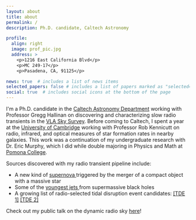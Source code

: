 ```yaml
---
layout: about
title: about
permalink: /
description: Ph.D. candidate, Caltech Astronomy

profile:
  align: right
  image: prof_pic.jpg
  address: >
    <p>1216 East California Blvd</p>
    <p>MC 249-17</p>
    <p>Pasadena, CA, 91125</p>

news: true  # includes a list of news items
selected_papers: false # includes a list of papers marked as "selected={true}"
social: true  # includes social icons at the bottom of the page
---
```


I'm a Ph.D. candidate in the <a href="https://www.astro.caltech.edu/" target="blank">Caltech Astronomy Department</a> working with Professor Gregg Hallinan on discovering and characterizing slow radio transients in the <a href="https://science.nrao.edu/vlass" target="blank">VLA Sky Survey</a>. Before coming to Caltech, I spent a year at the <a href="https://www.ast.cam.ac.uk/" target="blank">University of Cambridge</a> working with Professor Rob Kennicutt on radio, infrared, and optical measures of star formation rates in nearby galaxies. This work was a continuation of my undergraduate research with Dr. Eric Murphy, which I did while double majoring in Physics and Math at <a href="https://www.pomona.edu/" target="blank">Pomona College</a>.

Sources discovered with my radio transient pipeline include:
<ul>
  <li>A new kind of <a href="https://www.science.org/doi/10.1126/science.abg6037" target="blank"> supernova </a> triggered by the merger of a compact object with a massive star</li>
  <li>Some of the <a href="https://ui.adsabs.harvard.edu/abs/2020ApJ...905...74N/abstract" target="blank"> youngest jets </a> from supermassive black holes</li>
  <li>A growing list of radio-selected tidal disruption event candidates: <a href="https://ui.adsabs.harvard.edu/abs/2021arXiv210812431S/abstract" target="blank"> [TDE 1]</a> <a href="https://ui.adsabs.harvard.edu/abs/2021arXiv210205795R/abstract" target="blank"> [TDE 2]</a></li>
</ul>


Check out my public talk on the dynamic radio sky <a href="https://www.youtube.com/watch?v=saX0xnk561w" target="blank">here</a>!






